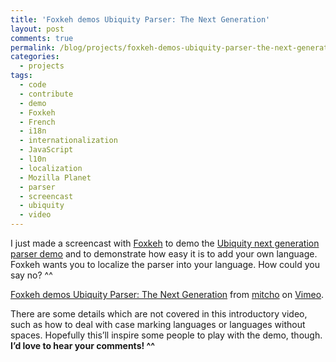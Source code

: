 ```yaml
---
title: 'Foxkeh demos Ubiquity Parser: The Next Generation'
layout: post
comments: true
permalink: /blog/projects/foxkeh-demos-ubiquity-parser-the-next-generation/
categories:
  - projects
tags:
  - code
  - contribute
  - demo
  - Foxkeh
  - French
  - i18n
  - internationalization
  - JavaScript
  - l10n
  - localization
  - Mozilla Planet
  - parser
  - screencast
  - ubiquity
  - video
---
```

I just made a screencast with [Foxkeh][1] to demo the [Ubiquity next generation parser demo][2] and to demonstrate how easy it is to add your own language. Foxkeh wants you to localize the parser into your language. How could you say no? ^^

  
[Foxkeh demos Ubiquity Parser: The Next Generation][3] from [mitcho][4] on [Vimeo][5].

There are some details which are not covered in this introductory video, such as how to deal with case marking languages or languages without spaces. Hopefully this&#8217;ll inspire some people to play with the demo, though. **I&#8217;d love to hear your comments! ^^**

 [1]: http://foxkeh.jp
 [2]: http://mitcho.com/code/ubiquity/parser-demo/
 [3]: http://vimeo.com/3954284
 [4]: http://vimeo.com/mitchoyoshitaka
 [5]: http://vimeo.com